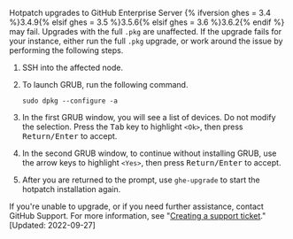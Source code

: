 Hotpatch upgrades to GitHub Enterprise Server {% ifversion ghes = 3.4 %}3.4.9{% elsif ghes = 3.5 %}3.5.6{% elsif ghes = 3.6 %}3.6.2{% endif %} may fail. Upgrades with the full `.pkg` are unaffected. If the upgrade fails for your instance, either run the full `.pkg` upgrade, or work around the issue by performing the following steps.

1. SSH into the affected node.
1. To launch GRUB, run the following command.

   ```
   sudo dpkg --configure -a
   ```
1. In the first GRUB window, you will see a list of devices. Do not modify the selection. Press the <kbd>Tab</kbd> key to highlight `<Ok>`, then press <kbd>Return/Enter</kbd> to accept.
1. In the second GRUB window, to continue without installing GRUB, use the arrow keys to highlight `<Yes>`, then press <kbd>Return/Enter</kbd> to accept.
1. After you are returned to the prompt, use `ghe-upgrade` to start the hotpatch installation again.

If you're unable to upgrade, or if you need further assistance, contact GitHub Support. For more information, see "[Creating a support ticket](/support/contacting-github-support/creating-a-support-ticket)." [Updated: 2022-09-27]
